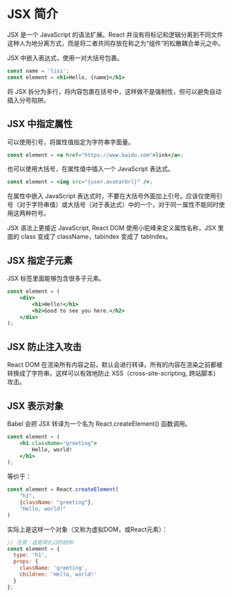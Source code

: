 # JSX 简介

JSX 是一个 JavaScript 的语法扩展。React 并没有将标记和逻辑分离到不同文件这种人为地分离方式，而是将二者共同存放在称之为“组件”的松散耦合单元之中。

JSX 中嵌入表达式，使用一对大括号包裹。

```jsx
const name = 'lisi';
const element = <h1>Hello, {name}</h1>
```

将 JSX 拆分为多行，将内容包裹在括号中，这样做不是强制性，但可以避免自动插入分号陷阱。

## JSX 中指定属性

可以使用引号，将属性值指定为字符串字面量。

```jsx
const element = <a href="https://www.baidu.com">link</a>;
```

也可以使用大括号，在属性值中插入一个 JavaScript 表达式。

```jsx
const element = <img src="{user.avatarUrl}" />;
```

在属性中嵌入 JavaScript 表达式时，不要在大括号外面加上引号。应该仅使用引号（对于字符串值）或大括号（对于表达式）中的一个，对于同一属性不能同时使用这两种符号。

JSX 语法上更接近 JavaScript, React DOM 使用小驼峰来定义属性名称，JSX 里面的 class 变成了 className，tabindex 变成了 tabIndex。

## JSX 指定子元素

JSX 标签里面能够包含很多子元素。

```jsx
const element = (
    <div>
        <h1>Hello!</h1>
        <h2>Good to see you here.</h2>
    </div>
);
```

## JSX 防止注入攻击

React DOM 在渲染所有内容之前，默认会进行转译。所有的内容在渲染之前都被转换成了字符串。这样可以有效地防止 XSS（cross-site-scripting, 跨站脚本）攻击。

## JSX 表示对象

Babel 会把 JSX 转译为一个名为 React.createElement() 函数调用。

```jsx
const element = (
    <h1 className="greeting">
        Hello, world!
    </h1>
);
```

等价于：

```javascript
const element = React.createElement(
    "h1",
    {className: "greeting"},
    "Hello, world!"
)
```

实际上是这样一个对象（又称为虚拟DOM，或React元素）：

```javascript
// 注意：这是简化过的结构
const element = {
  type: 'h1',
  props: {
    className: 'greeting',
    children: 'Hello, world!'
  }
};
```
